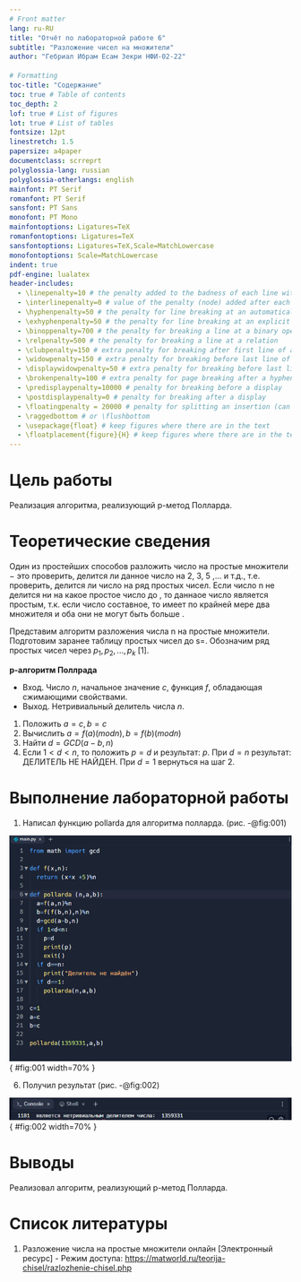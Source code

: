 ```yaml
---
# Front matter
lang: ru-RU
title: "Отчёт по лабораторной работе 6"
subtitle: "Разложение чисел на множители"
author: "Гебриал Ибрам Есам Зекри НФИ-02-22"

# Formatting
toc-title: "Содержание"
toc: true # Table of contents
toc_depth: 2
lof: true # List of figures
lot: true # List of tables
fontsize: 12pt
linestretch: 1.5
papersize: a4paper
documentclass: scrreprt
polyglossia-lang: russian
polyglossia-otherlangs: english
mainfont: PT Serif
romanfont: PT Serif
sansfont: PT Sans
monofont: PT Mono
mainfontoptions: Ligatures=TeX
romanfontoptions: Ligatures=TeX
sansfontoptions: Ligatures=TeX,Scale=MatchLowercase
monofontoptions: Scale=MatchLowercase
indent: true
pdf-engine: lualatex
header-includes:
  - \linepenalty=10 # the penalty added to the badness of each line within a paragraph (no associated penalty node) Increasing the value makes tex try to have fewer lines in the paragraph.
  - \interlinepenalty=0 # value of the penalty (node) added after each line of a paragraph.
  - \hyphenpenalty=50 # the penalty for line breaking at an automatically inserted hyphen
  - \exhyphenpenalty=50 # the penalty for line breaking at an explicit hyphen
  - \binoppenalty=700 # the penalty for breaking a line at a binary operator
  - \relpenalty=500 # the penalty for breaking a line at a relation
  - \clubpenalty=150 # extra penalty for breaking after first line of a paragraph
  - \widowpenalty=150 # extra penalty for breaking before last line of a paragraph
  - \displaywidowpenalty=50 # extra penalty for breaking before last line before a display math
  - \brokenpenalty=100 # extra penalty for page breaking after a hyphenated line
  - \predisplaypenalty=10000 # penalty for breaking before a display
  - \postdisplaypenalty=0 # penalty for breaking after a display
  - \floatingpenalty = 20000 # penalty for splitting an insertion (can only be split footnote in standard LaTeX)
  - \raggedbottom # or \flushbottom
  - \usepackage{float} # keep figures where there are in the text
  - \floatplacement{figure}{H} # keep figures where there are in the text
---
```


# Цель работы

Реализация алгоритма, реализующий p-метод Полларда.
 
# Теоретические сведения

Один из простейших способов разложить число на простые множители − это проверить, делится ли данное число на 2, 3, 5 ,... и т.д., т.е. проверить, делится ли число на ряд простых чисел. Если число n не делится ни на какое простое число до , то даннаое число является простым, т.к. если число составное, то имеет по крайней мере два множителя и оба они не могут быть больше .

Представим алгоритм разложения числа n на простые множители. Подготовим заранее таблицу простых чисел до s=. Обозначим ряд простых чисел через $p_1, p_2, ..., p_k$ [1].


**p-алгоритм Поллрада**

* Вход. Число $n$, начальное значение $c$, функция $f$, обладающая сжимающими свойствами.
* Выход. Нетривиальный делитель числа $n$.

1. Положить $a=c, b=c$
2. Вычислить $a=f(a)(mod n), b=f(b)(mod n)$
3. Найти $d = GCD(a-b, n)$
4. Если $1<d<n$, то положить $p=d$ и результат: $p$. При $d=n$ результат: ДЕЛИТЕЛЬ НЕ НАЙДЕН. При $d=1$ вернуться на шаг 2.



# Выполнение лабораторной работы

1. Написал функцию pollarda для алгоритма полларда. (рис. -@fig:001)

![Функция для алгоритма полларда](image/1.png){ #fig:001 width=70% }


6. Получил результат (рис. -@fig:002)

![Результат алгоритма](image/2.png){ #fig:002 width=70% }

# Выводы

Реализовал алгоритм, реализующий p-метод Полларда.

# Список литературы

1. Разложение числа на простые множители онлайн [Электронный ресурс] - Режим доступа: https://matworld.ru/teorija-chisel/razlozhenie-chisel.php

